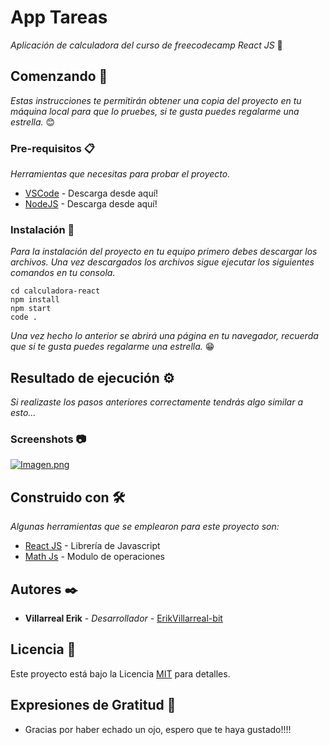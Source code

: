 # App Tareas

_Aplicación de calculadora del curso de freecodecamp React JS_ 🚀

## Comenzando 🚀

_Estas instrucciones te permitirán obtener una copia del proyecto en tu máquina local para que lo pruebes, si te gusta puedes regalarme una estrella._ 😊

### Pre-requisitos 📋

_Herramientas que necesitas para probar el proyecto._

-   [VSCode](https://code.visualstudio.com/download) - Descarga desde aquí!
-   [NodeJS](https://nodejs.org/es/download/) - Descarga desde aquí!

### Instalación 🔧

_Para la instalación del proyecto en tu equipo primero debes descargar los archivos. Una vez descargados los archivos sigue ejecutar los siguientes comandos en tu consola._

```
cd calculadora-react
npm install
npm start
code .
```

_Una vez hecho lo anterior se abrirá una página en tu navegador, recuerda que si te gusta puedes regalarme una estrella._ 😁

## Resultado de ejecución ⚙️

_Si realizaste los pasos anteriores correctamente tendrás algo similar a esto..._

### Screenshots 📷

[![Imagen.png](https://i.postimg.cc/02bvZQQy/Imagen.png)](https://postimg.cc/rKX7wqxB)

## Construido con 🛠️

_Algunas herramientas que se emplearon para este proyecto son:_

-   [React JS](https://es.reactjs.org/) - Librería de Javascript
-   [Math Js](https://mathjs.org/) - Modulo de operaciones

## Autores ✒️

-   **Villarreal Erik** - _Desarrollador_ - [ErikVillarreal-bit](https://github.com/ErikVillarreal-bit)

## Licencia 📄

Este proyecto está bajo la Licencia [MIT](https://es.wikipedia.org/wiki/Licencia_MIT#Caracter%C3%ADsticas_y_usos_de_esta_licencia) para detalles.

## Expresiones de Gratitud 🎁

-   Gracias por haber echado un ojo, espero que te haya gustado!!!!